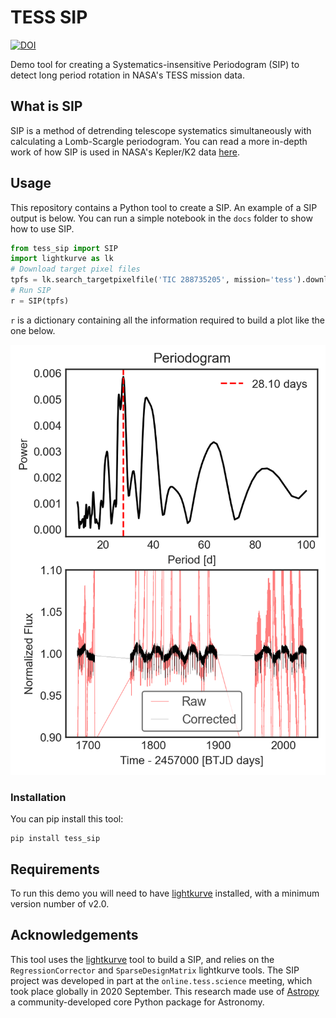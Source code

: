 # TESS SIP
<a href="https://doi.org/10.5281/zenodo.4291096"><img src="https://zenodo.org/badge/DOI/10.5281/zenodo.4291096.svg" alt="DOI"></a>

Demo tool for creating a Systematics-insensitive Periodogram (SIP) to detect long period rotation in NASA's TESS mission data.

## What is SIP

SIP is a method of detrending telescope systematics simultaneously with calculating a Lomb-Scargle periodogram. You can read a more in-depth work of how SIP is used in NASA's Kepler/K2 data [here](https://ui.adsabs.harvard.edu/abs/2016ApJ...818..109A/abstract).


## Usage

This repository contains a Python tool to create a SIP. An example of a SIP output is below. You can run a simple notebook in the `docs` folder to show how to use SIP.

```python
from tess_sip import SIP
import lightkurve as lk
# Download target pixel files
tpfs = lk.search_targetpixelfile('TIC 288735205', mission='tess').download_all()
# Run SIP
r = SIP(tpfs)
```

`r` is a dictionary containing all the information required to build a plot like the one below.

![Example SIP output](https://github.com/christinahedges/TESS-SIP/blob/master/demo.png?raw=true)

### Installation

You can pip install this tool:

```
pip install tess_sip
```


## Requirements

To run this demo you will need to have [lightkurve](https://github.com/keplerGO/lightkurve) installed, with a minimum version number of v2.0.

## Acknowledgements

This tool uses the [lightkurve](https://github.com/keplerGO/lightkurve) tool to build a SIP, and relies on the `RegressionCorrector` and `SparseDesignMatrix` lightkurve tools. The SIP project was developed in part at the `online.tess.science` meeting, which took place globally in 2020 September. This research made use of [Astropy](http://www.astropy.org.) a community-developed core Python package for Astronomy.
